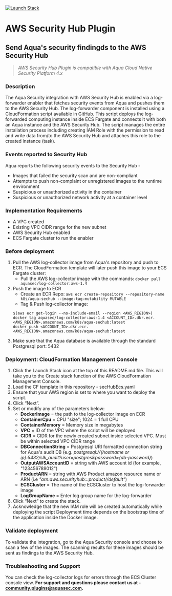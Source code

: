 [![Launch Stack](https://s3.amazonaws.com/cloudformation-examples/cloudformation-launch-stack.png)](https://console.aws.amazon.com/cloudformation/home)

# AWS Security Hub Plugin
## Send Aqua's security findingds to the AWS Security Hub

> _AWS Security Hub Plugin is compatible with Aqua Cloud Native Security Platform 4.x_

### Description
The Aqua Security integration with AWS Security Hub is enabled via a log-forwarder enabler that fetches security events from Aqua and pushes them to the AWS Security Hub.
The log-forwarder component is installed using a CloudFormation script available in GitHub. 
This script deploys the log-forwarded computing instance inside ECS Fargate and connects it with both an Aqua instance and the AWS Security Hub.
The script manages the entire installation process including creating IAM Role with the permission to read and write data from/to the AWS Security Hub and attaches this role to the created instance (task).

### Events reported to Security Hub
Aqua reports the following security events to the Security Hub -

- Images that failed the security scan and are non-compliant 
- Attempts to push non-complaint or unregistered images to the runtime environment
- Suspicious or unauthorized activity in the container
- Suspicious or unauthorized network activity at a container level 
 

### Implementation Requirements

- A VPC created
- Existing VPC CIDR range for the new subnet
- AWS Security Hub enabled
- ECS Fargate cluster to run the enabler 

### Before deployment
1. Pull the AWS log-collector image from Aqua's repository and push to  ECR. The CloudFormation template will later push this image to your ECS Fargate cluster:
   - Pull the AWS log-collector image with the commands: `docker pull aquasec/log-collector:aws-1.4`
2. Push the image to ECR
   - Create an ECR Repo: `aws ecr create-repository --repository-name k8s/aqua-sechub --image-tag-mutability MUTABLE`
   - Tag & Push log-collector image:
   ```
   $(aws ecr get-login --no-include-email --region <AWS_REGION>)
   docker tag aquasec/log-collector:aws-1.4 <ACCOUNT_ID>.dkr.ecr.<AWS_REGION>.amazonaws.com/k8s/aqua-sechub:latest
   docker push <ACCOUNT_ID>.dkr.ecr.<AWS_REGION>.amazonaws.com/k8s/aqua-sechub:latest
   ```
3.	Make sure that the Aqua database is available through the standard Postgresql port: 5432

### Deployment: CloudFormation Management Console
1.	Click the Launch Stack icon at the top of this README.md file. This will take you to the Create stack function of the AWS CloudFormation Management Console.
2.  Load the CF template in this repository - secHubEcs.yaml
3.	Ensure that your AWS region is set to where you want to deploy the script.
4.	Click “Next”.
5.	Set or modify any of the parameters below:
    - **DockerImage** = the path to the log-collector image on ECR 
    - **ContainerCpu** = CPU "size"; 1024 = 1 full CPU  
    - **ContainerMemory** = Memory size in megabytes 
    - **VPC** = ID of the VPC where the script will be deployed 
    - **CIDR** = CIDR for the newly created subnet inside selected VPC. Must be within selected VPC CIDR range 
    - **DBConnectionString** = Postgresql URI formatted connection string for Aqua's audit DB (e.g. _postgresql://{hostname or ip}:5432/slk_audit?user=postgres&password={db-password}_)
    - **OutputAWSAccountID** = string with AWS account id (for example, "123456789012")
    - **ProductARN** = string with AWS Product amazon resource name or ARN (i.e _"arn:aws:securityhub:<region>:<account-id>:product/<account-id>/default"_)
    - **ECSCluster**  = The name of the ECSCluster to host the log-forwarder image
    - **LogGroupName** = Enter log group name for the log-forwarder
6.	Click “Next” to create the stack.
7.	Acknowledge that the new IAM role will be created automatically while deploying the script
Deployment time depends on the bootstrap time of the application inside the Docker image.

### Validate deployment
To validate the integration, go to the Aqua Security console and choose to scan a few of the images. The scanning results for these images should be sent as findings to the AWS Security Hub.

### Troubleshooting and Support
You can check the log-collector logs for errors through the ECS Cluster console view. 
**For support and questions please contact us at - community.plugins@aquasec.com.**










